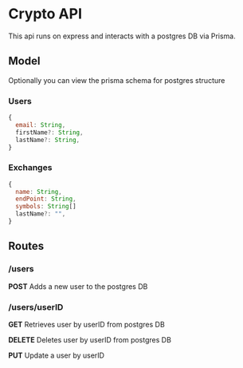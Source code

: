 # Crypto API
This api runs on express and interacts with a postgres DB via Prisma. 

## Model
Optionally you can view the prisma schema for postgres structure
### Users
```javascript
{
  email: String,
  firstName?: String,
  lastName?: String,
}
```
### Exchanges
```javascript
{
  name: String,
  endPoint: String,
  symbols: String[]
  lastName?: "",
}
```

## Routes
### /users
**POST**
Adds a new user to the postgres DB
### /users/userID
**GET**
Retrieves user by userID from postgres DB

**DELETE**
Deletes user by userID from postgres DB

**PUT**
Update a user by userID
